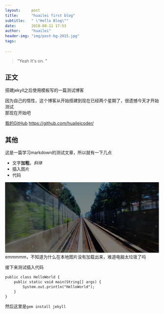 ```yaml
---
layout:     post
title:      "huailei first blog"
subtitle:   " \"Hello Blog\""
date:       2018-08-11 17:53
author:     "huailei"
header-img: "img/post-bg-2015.jpg"
tags:
    
---
```


> “Yeah It's on. ”


## 正文
  搭建jekyll之后使用模板写的一篇测试博客

  因为自己的惰性，这个博客从开始搭建到现在已经两个星期了，很遗憾今天才开始测试     
  那现在开始吧       
  
  [我的GitHub](https://github.com/huaileicoder)  <https://github.com/huaileicoder/>
  
  
## 其他
这是一篇学习markdown的测试文章，所以就有一下几点
- 文字**加粗**，*斜体*
- 插入图片
- 代码

![测试图片](img/post-bg-2015.jpg) emmmmm，不知道为什么在本地图片没有加载出来，难道电脑太垃圾了吗

接下来测试插入代码
```
public class HelloWorld {
    public static void main(String[] args) {
	    System.out.println("HelloWorld");
	}
}
```
然后这里是`gem install jekyll`
